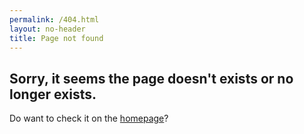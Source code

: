 ```yaml
---
permalink: /404.html
layout: no-header
title: Page not found
---
```


## Sorry, it seems the page doesn't exists or no longer exists.

Do want to check it on the [homepage](https://nvfp.github.io/mykit)?
